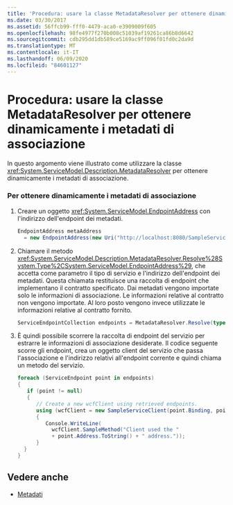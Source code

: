```yaml
---
title: 'Procedura: usare la classe MetadataResolver per ottenere dinamicamente i metadati di associazione'
ms.date: 03/30/2017
ms.assetid: 56ffcb99-fff0-4479-aca0-e3909009f605
ms.openlocfilehash: 98fe4977f270b008c51039af19261ca86b8d6642
ms.sourcegitcommit: cdb295dd1db589ce5169ac9ff096f01fd0c2da9d
ms.translationtype: MT
ms.contentlocale: it-IT
ms.lasthandoff: 06/09/2020
ms.locfileid: "84601127"
---
```

# <a name="how-to-use-metadataresolver-to-obtain-binding-metadata-dynamically"></a>Procedura: usare la classe MetadataResolver per ottenere dinamicamente i metadati di associazione
In questo argomento viene illustrato come utilizzare la classe <xref:System.ServiceModel.Description.MetadataResolver> per ottenere dinamicamente i metadati di associazione.  
  
### <a name="to-dynamically-obtain-binding-metadata"></a>Per ottenere dinamicamente i metadati di associazione  
  
1. Creare un oggetto <xref:System.ServiceModel.EndpointAddress> con l'indirizzo dell'endpoint dei metadati.  
  
    ```csharp
    EndpointAddress metaAddress  
      = new EndpointAddress(new Uri("http://localhost:8080/SampleService/mex"));  
    ```  
  
2. Chiamare il metodo <xref:System.ServiceModel.Description.MetadataResolver.Resolve%28System.Type%2CSystem.ServiceModel.EndpointAddress%29>, che accetta come parametro il tipo di servizio e l'indirizzo dell'endpoint dei metadati. Questa chiamata restituisce una raccolta di endpoint che implementano il contratto specificato. Dai metadati vengono importate solo le informazioni di associazione. Le informazioni relative al contratto non vengono importate. Al loro posto vengono invece utilizzate le informazioni relative al contratto fornito.  
  
    ```csharp  
    ServiceEndpointCollection endpoints = MetadataResolver.Resolve(typeof(SampleServiceClient),metaAddress);  
    ```  
  
3. È quindi possibile scorrere la raccolta di endpoint del servizio per estrarre le informazioni di associazione desiderate. Il codice seguente scorre gli endpoint, crea un oggetto client del servizio che passa l'associazione e l'indirizzo relativi all'endpoint corrente e quindi chiama un metodo del servizio.  
  
    ```csharp  
    foreach (ServiceEndpoint point in endpoints)  
    {  
       if (point != null)  
       {  
          // Create a new wcfClient using retrieved endpoints.  
          using (wcfClient = new SampleServiceClient(point.Binding, point.Address))  
          {  
             Console.WriteLine(  
               wcfClient.SampleMethod("Client used the "  
               + point.Address.ToString() + " address."));  
          }  
      }  
    }  
    ```  
  
## <a name="see-also"></a>Vedere anche

- [Metadati](metadata.md)
